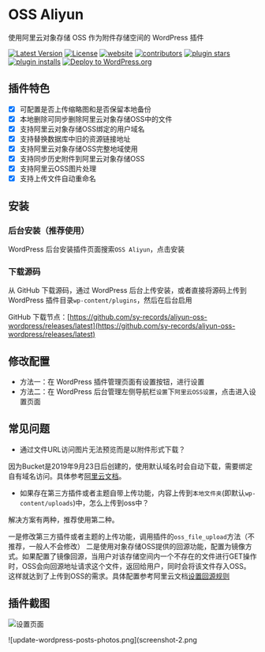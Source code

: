 # OSS Aliyun

使用阿里云对象存储 OSS 作为附件存储空间的 WordPress 插件

[![Latest Version](https://img.shields.io/github/release/sy-records/aliyun-oss-wordpress.svg)](https://github.com/sy-records/aliyun-oss-wordpress/releases)
[![License](https://img.shields.io/github/license/sy-records/aliyun-oss-wordpress?color=red)](LICENSE)
[![website](https://img.shields.io/badge/website-qq52o.me-blue)](https://qq52o.me)
[![contributors](https://img.shields.io/github/contributors/sy-records/aliyun-oss-wordpress?color=blue)](https://github.com/sy-records/aliyun-oss-wordpress/graphs/contributors)
[![plugin stars](https://img.shields.io/wordpress/plugin/stars/oss-aliyun)](https://wordpress.org/plugins/oss-aliyun/)
[![plugin installs](https://img.shields.io/wordpress/plugin/installs/oss-aliyun)](https://wordpress.org/plugins/oss-aliyun/)
[![Deploy to WordPress.org](https://github.com/sy-records/aliyun-oss-wordpress/actions/workflows/deploy.yml/badge.svg)](https://github.com/sy-records/aliyun-oss-wordpress/actions/workflows/deploy.yml)

## 插件特色

* [x] 可配置是否上传缩略图和是否保留本地备份
* [x] 本地删除可同步删除阿里云对象存储OSS中的文件
* [x] 支持阿里云对象存储OSS绑定的用户域名
* [x] 支持替换数据库中旧的资源链接地址
* [x] 支持阿里云对象存储OSS完整地域使用
* [x] 支持同步历史附件到阿里云对象存储OSS
* [x] 支持阿里云OSS图片处理
* [x] 支持上传文件自动重命名

## 安装

### 后台安装（推荐使用）

WordPress 后台安装插件页面搜索`OSS Aliyun`，点击安装

### 下载源码

从 GitHub 下载源码，通过 WordPress 后台上传安装，或者直接将源码上传到 WordPress 插件目录`wp-content/plugins`，然后在后台启用

GitHub 下载节点：[https://github.com/sy-records/aliyun-oss-wordpress/releases/latest](https://github.com/sy-records/aliyun-oss-wordpress/releases/latest)

## 修改配置

* 方法一：在 WordPress 插件管理页面有设置按钮，进行设置
* 方法二：在 WordPress 后台管理左侧导航栏`设置`下`阿里云OSS设置`，点击进入设置页面

## 常见问题

* 通过文件URL访问图片无法预览而是以附件形式下载？

因为Bucket是2019年9月23日后创建的，使用默认域名时会自动下载，需要绑定自有域名访问。具体参考[阿里云文档](https://help.aliyun.com/document_detail/142631.html)。

* 如果存在第三方插件或者主题自带上传功能，内容上传到`本地文件夹`(即默认`wp-content/uploads`)中，怎么上传到oss中？

解决方案有两种，推荐使用第二种。

一是修改第三方插件或者主题的上传功能，调用插件的`oss_file_upload`方法（不推荐，一般人不会修改）
二是使用对象存储OSS提供的回源功能，配置为镜像方式。如果配置了镜像回源，当用户对该存储空间内一个不存在的文件进行GET操作时，OSS会向回源地址请求这个文件，返回给用户，同时会将该文件存入OSS。这样就达到了上传到OSS的需求。具体配置参考阿里云文档[设置回源规则](https://help.aliyun.com/document_detail/31906.html)

## 插件截图

![设置页面](screenshot-1.png)

![update-wordpress-posts-photos.png](screenshot-2.png
